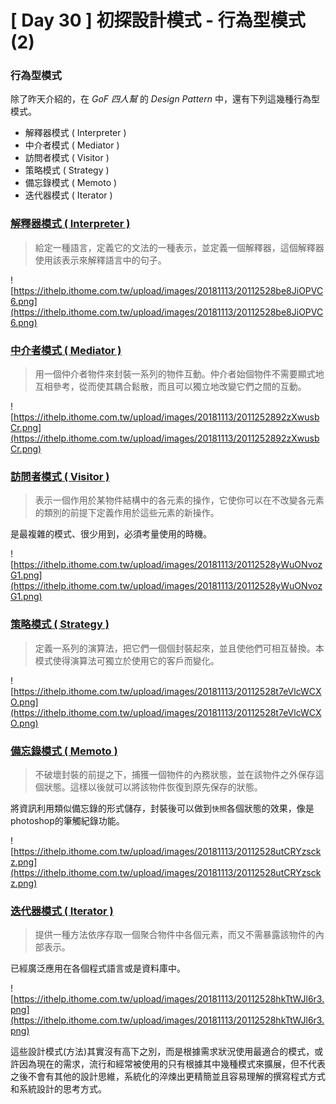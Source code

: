 # [ Day 30 ] 初探設計模式 - 行為型模式(2)

### **行為型模式**

除了昨天介紹的，在 *GoF 四人幫* 的 *Design Pattern* 中，還有下列這幾種行為型模式。

- 解釋器模式 ( Interpreter )
- 中介者模式 ( Mediator )
- 訪問者模式 ( Visitor )
- 策略模式 ( Strategy )
- 備忘錄模式 ( Memoto )
- 迭代器模式 ( Iterator )

### **[解釋器模式 ( Interpreter )](https://ithelp.ithome.com.tw/articles/10208556)**

> 給定一種語言，定義它的文法的一種表示，並定義一個解釋器，這個解釋器使用該表示來解釋語言中的句子。
> 

![https://ithelp.ithome.com.tw/upload/images/20181113/20112528be8JiOPVC6.png](https://ithelp.ithome.com.tw/upload/images/20181113/20112528be8JiOPVC6.png)

### **[中介者模式 ( Mediator )](https://ithelp.ithome.com.tw/articles/10208389)**

> 用一個仲介者物件來封裝一系列的物件互動。仲介者始個物件不需要顯式地互相參考，從而使其耦合鬆散，而且可以獨立地改變它們之間的互動。
> 

![https://ithelp.ithome.com.tw/upload/images/20181113/2011252892zXwusbCr.png](https://ithelp.ithome.com.tw/upload/images/20181113/2011252892zXwusbCr.png)

### **[訪問者模式 ( Visitor )](https://ithelp.ithome.com.tw/articles/10208766)**

> 表示一個作用於某物件結構中的各元素的操作，它使你可以在不改變各元素的類別的前提下定義作用於這些元素的新操作。
> 

是最複雜的模式、很少用到，必須考量使用的時機。

![https://ithelp.ithome.com.tw/upload/images/20181113/20112528yWuONvozG1.png](https://ithelp.ithome.com.tw/upload/images/20181113/20112528yWuONvozG1.png)

### **[策略模式 ( Strategy )](https://ithelp.ithome.com.tw/articles/10202506)**

> 定義一系列的演算法，把它們一個個封裝起來，並且使他們可相互替換。本模式使得演算法可獨立於使用它的客戶而變化。
> 

![https://ithelp.ithome.com.tw/upload/images/20181113/20112528t7eVlcWCXO.png](https://ithelp.ithome.com.tw/upload/images/20181113/20112528t7eVlcWCXO.png)

### **[備忘錄模式 ( Memoto )](https://ithelp.ithome.com.tw/articles/10206939)**

> 不破壞封裝的前提之下，捕獲一個物件的內務狀態，並在該物件之外保存這個狀態。這樣以後就可以將該物件恢復到原先保存的狀態。
> 

將資訊利用類似備忘錄的形式儲存，封裝後可以做到`快照`各個狀態的效果，像是photoshop的筆觸紀錄功能。

![https://ithelp.ithome.com.tw/upload/images/20181113/20112528utCRYzsckz.png](https://ithelp.ithome.com.tw/upload/images/20181113/20112528utCRYzsckz.png)

### **[迭代器模式 ( Iterator )](https://ithelp.ithome.com.tw/articles/10207704)**

> 提供一種方法依序存取一個聚合物件中各個元素，而又不需暴露該物件的內部表示。
> 

已經廣泛應用在各個程式語言或是資料庫中。

![https://ithelp.ithome.com.tw/upload/images/20181113/20112528hkTtWJl6r3.png](https://ithelp.ithome.com.tw/upload/images/20181113/20112528hkTtWJl6r3.png)

這些設計模式(方法)其實沒有高下之別，而是根據需求狀況使用最適合的模式，或許因為現在的需求，流行和經常被使用的只有根據其中幾種模式來擴展，但不代表之後不會有其他的設計思維，系統化的淬煉出更精簡並且容易理解的撰寫程式方式和系統設計的思考方式。
